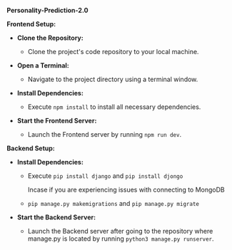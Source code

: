 **Personality-Prediction-2.0**

**Frontend Setup:**

- **Clone the Repository:** 
  - Clone the project's code repository to your local machine.

- **Open a Terminal:** 
  - Navigate to the project directory using a terminal window.

- **Install Dependencies:**
  - Execute `npm install` to install all necessary dependencies.

- **Start the Frontend Server:** 
  - Launch the Frontend server by running `npm run dev`.

**Backend Setup:**

- **Install Dependencies:**
  - Execute `pip install django` and `pip install djongo`
    
    Incase if you are experiencing issues with connecting to MongoDB
  - `pip manage.py makemigrations` and `pip manage.py migrate`

- **Start the Backend Server:**
  - Launch the Backend server after going to the repository where manage.py is located by running `python3 manage.py runserver`.
